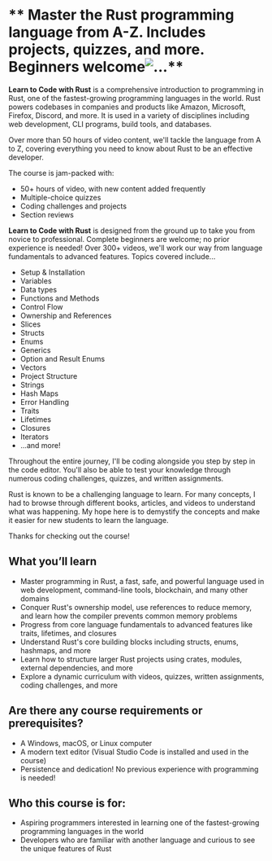 # ** Master the Rust programming language from A-Z. Includes projects, quizzes, and more. Beginners welcome![...](https://www.udemy.com/course/learn-to-code-with-rust/learn/quiz/6612445)**

**Learn to Code with Rust** is a comprehensive introduction to programming in Rust, one of the fastest-growing programming languages in the world. Rust powers codebases in companies and products like Amazon, Microsoft, Firefox, Discord, and more. It is used in a variety of disciplines including web development, CLI programs, build tools, and databases.

Over more than 50 hours of video content, we'll tackle the language from A to Z, covering everything you need to know about Rust to be an effective developer.

The course is jam-packed with:

* 50+ hours of video, with new content added frequently
* Multiple-choice quizzes
* Coding challenges and projects
* Section reviews

**Learn to Code with Rust** is designed from the ground up to take you from novice to professional. Complete beginners are welcome; no prior experience is needed! Over 300+ videos, we'll work our way from language fundamentals to advanced features. Topics covered include...

* Setup & Installation
* Variables
* Data types
* Functions and Methods
* Control Flow
* Ownership and References
* Slices
* Structs
* Enums
* Generics
* Option and Result Enums
* Vectors
* Project Structure
* Strings
* Hash Maps
* Error Handling
* Traits
* Lifetimes
* Closures
* Iterators
* ...and more!

Throughout the entire journey, I'll be coding alongside you step by step in the code editor. You'll also be able to test your knowledge through numerous coding challenges, quizzes, and written assignments.

Rust is known to be a challenging language to learn. For many concepts, I had to browse through different books, articles, and videos to understand what was happening. My hope here is to demystify the concepts and make it easier for new students to learn the language.

Thanks for checking out the course!

## What you’ll learn

* Master programming in Rust, a fast, safe, and powerful language used in web development, command-line tools, blockchain, and many other domains
* Conquer Rust's ownership model, use references to reduce memory, and learn how the compiler prevents common memory problems
* Progress from core language fundamentals to advanced features like traits, lifetimes, and closures
* Understand Rust's core building blocks including structs, enums, hashmaps, and more
* Learn how to structure larger Rust projects using crates, modules, external dependencies, and more
* Explore a dynamic curriculum with videos, quizzes, written assignments, coding challenges, and more

## Are there any course requirements or prerequisites?

* A Windows, macOS, or Linux computer
* A modern text editor (Visual Studio Code is installed and used in the course)
* Persistence and dedication! No previous experience with programming is needed!

## Who this course is for:

* Aspiring programmers interested in learning one of the fastest-growing programming languages in the world
* Developers who are familiar with another language and curious to see the unique features of Rust
